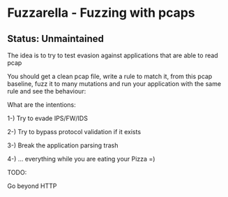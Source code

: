 # Fuzzarella - Fuzzing with pcaps 

## Status: Unmaintained


The idea is to try to test evasion against applications that are able to read pcap

You should get a clean pcap file, write a rule to match it, from this pcap baseline, fuzz it to many mutations and run your application with the same rule and see the behaviour:

What are the intentions:

1-) Try to evade IPS/FW/IDS

2-) Try to bypass protocol validation if it exists

3-) Break the application parsing trash 

4-) ... everything while you are eating your Pizza =)

TODO:

Go beyond HTTP
